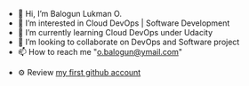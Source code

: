 - 👋 Hi, I’m Balogun Lukman O.
- 👀 I’m interested in Cloud DevOps | Software Development
- 🌱 I’m currently learning Cloud DevOps under Udacity
- 💞️ I’m looking to collaborate on DevOps and Software project
- 📫 How to reach me "o.balogun@ymail.com"
<!-- - 🔭 Want to know more about me? [Portfolio](http://devlook.tech/) -->
- ⚙️ Review [my first github account](https://github.com)

<!---
dev-luqman/dev-luqman is a ✨ special ✨ repository because its `README.md` (this file) appears on your GitHub profile.
You can click the Preview link to take a look at your changes.
--->
